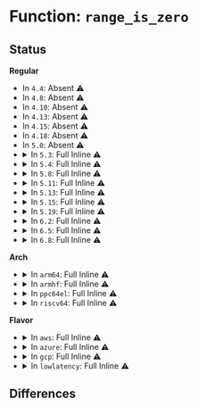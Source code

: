 # Function: <code>range_is_zero</code>

## Status
<b>Regular</b>
<ul>
<li>
In <code>4.4</code>: Absent ⚠️
</li>
<li>
In <code>4.8</code>: Absent ⚠️
</li>
<li>
In <code>4.10</code>: Absent ⚠️
</li>
<li>
In <code>4.13</code>: Absent ⚠️
</li>
<li>
In <code>4.15</code>: Absent ⚠️
</li>
<li>
In <code>4.18</code>: Absent ⚠️
</li>
<li>
In <code>5.0</code>: Absent ⚠️
</li>
<li>
<details>
<summary>In <code>5.3</code>: Full Inline ⚠️</summary>

**Collision:** Unique Static

**Inline:** Full

**Transformation:** False

**Instances:**

```
In net/bpf/test_run.c (ffffffff8196d73c)
Location: net/bpf/test_run.c:194
Inline: True
Inline callers:
  - net/bpf/test_run.c:bpf_prog_test_run_skb
  - net/bpf/test_run.c:bpf_prog_test_run_skb
  - net/bpf/test_run.c:bpf_prog_test_run_skb
```
</details>
</li>
<li>
<details>
<summary>In <code>5.4</code>: Full Inline ⚠️</summary>

**Collision:** Unique Static

**Inline:** Full

**Transformation:** False

**Instances:**

```
In net/bpf/test_run.c (ffffffff819a4629)
Location: net/bpf/test_run.c:194
Inline: True
Inline callers:
  - net/bpf/test_run.c:bpf_prog_test_run_flow_dissector
  - net/bpf/test_run.c:bpf_prog_test_run_flow_dissector
  - net/bpf/test_run.c:bpf_prog_test_run_skb
  - net/bpf/test_run.c:bpf_prog_test_run_skb
  - net/bpf/test_run.c:bpf_prog_test_run_skb
```
</details>
</li>
<li>
<details>
<summary>In <code>5.8</code>: Full Inline ⚠️</summary>

**Collision:** Unique Static

**Inline:** Full

**Transformation:** False

**Instances:**

```
In net/bpf/test_run.c (ffffffff81a7f199)
Location: net/bpf/test_run.c:305
Inline: True
Inline callers:
  - net/bpf/test_run.c:bpf_prog_test_run_flow_dissector
  - net/bpf/test_run.c:bpf_prog_test_run_flow_dissector
  - net/bpf/test_run.c:convert___skb_to_skb
  - net/bpf/test_run.c:convert___skb_to_skb
  - net/bpf/test_run.c:convert___skb_to_skb
  - net/bpf/test_run.c:convert___skb_to_skb
  - net/bpf/test_run.c:convert___skb_to_skb
  - net/bpf/test_run.c:convert___skb_to_skb
```
</details>
</li>
<li>
<details>
<summary>In <code>5.11</code>: Full Inline ⚠️</summary>

**Collision:** Unique Static

**Inline:** Full

**Transformation:** False

**Instances:**

```
In net/bpf/test_run.c (ffffffff81a88c24)
Location: net/bpf/test_run.c:388
Inline: True
Inline callers:
  - net/bpf/test_run.c:bpf_prog_test_run_flow_dissector
  - net/bpf/test_run.c:bpf_prog_test_run_flow_dissector
  - net/bpf/test_run.c:convert___skb_to_skb
  - net/bpf/test_run.c:convert___skb_to_skb
  - net/bpf/test_run.c:convert___skb_to_skb
  - net/bpf/test_run.c:convert___skb_to_skb
  - net/bpf/test_run.c:convert___skb_to_skb
  - net/bpf/test_run.c:convert___skb_to_skb
  - net/bpf/test_run.c:convert___skb_to_skb
```
</details>
</li>
<li>
<details>
<summary>In <code>5.13</code>: Full Inline ⚠️</summary>

**Collision:** Unique Static

**Inline:** Full

**Transformation:** False

**Instances:**

```
In net/bpf/test_run.c (ffffffff81a721da)
Location: net/bpf/test_run.c:462
Inline: True
Inline callers:
  - net/bpf/test_run.c:bpf_prog_test_run_sk_lookup
  - net/bpf/test_run.c:bpf_prog_test_run_flow_dissector
  - net/bpf/test_run.c:bpf_prog_test_run_flow_dissector
  - net/bpf/test_run.c:convert___skb_to_skb
  - net/bpf/test_run.c:convert___skb_to_skb
  - net/bpf/test_run.c:convert___skb_to_skb
  - net/bpf/test_run.c:convert___skb_to_skb
  - net/bpf/test_run.c:convert___skb_to_skb
  - net/bpf/test_run.c:convert___skb_to_skb
  - net/bpf/test_run.c:convert___skb_to_skb
```
</details>
</li>
<li>
<details>
<summary>In <code>5.15</code>: Full Inline ⚠️</summary>

**Collision:** Unique Static

**Inline:** Full

**Transformation:** False

**Instances:**

```
In net/bpf/test_run.c (ffffffff81b2bb1a)
Location: net/bpf/test_run.c:463
Inline: True
Inline callers:
  - net/bpf/test_run.c:bpf_prog_test_run_sk_lookup
  - net/bpf/test_run.c:bpf_prog_test_run_flow_dissector
  - net/bpf/test_run.c:bpf_prog_test_run_flow_dissector
  - net/bpf/test_run.c:convert___skb_to_skb
  - net/bpf/test_run.c:convert___skb_to_skb
  - net/bpf/test_run.c:convert___skb_to_skb
  - net/bpf/test_run.c:convert___skb_to_skb
  - net/bpf/test_run.c:convert___skb_to_skb
  - net/bpf/test_run.c:convert___skb_to_skb
  - net/bpf/test_run.c:convert___skb_to_skb
```
</details>
</li>
<li>
<details>
<summary>In <code>5.19</code>: Full Inline ⚠️</summary>

**Collision:** Unique Static

**Inline:** Full

**Transformation:** False

**Instances:**

```
In net/bpf/test_run.c (ffffffff81cb6054)
Location: net/bpf/test_run.c:949
Inline: True
Inline callers:
  - net/bpf/test_run.c:bpf_prog_test_run_sk_lookup
  - net/bpf/test_run.c:bpf_prog_test_run_flow_dissector
  - net/bpf/test_run.c:bpf_prog_test_run_flow_dissector
  - net/bpf/test_run.c:convert___skb_to_skb
  - net/bpf/test_run.c:convert___skb_to_skb
  - net/bpf/test_run.c:convert___skb_to_skb
  - net/bpf/test_run.c:convert___skb_to_skb
  - net/bpf/test_run.c:convert___skb_to_skb
  - net/bpf/test_run.c:convert___skb_to_skb
  - net/bpf/test_run.c:convert___skb_to_skb
```
</details>
</li>
<li>
<details>
<summary>In <code>6.2</code>: Full Inline ⚠️</summary>

**Collision:** Unique Static

**Inline:** Full

**Transformation:** False

**Instances:**

```
In net/bpf/test_run.c (ffffffff81e74529)
Location: net/bpf/test_run.c:981
Inline: True
Inline callers:
  - net/bpf/test_run.c:bpf_prog_test_run_sk_lookup
  - net/bpf/test_run.c:bpf_prog_test_run_flow_dissector
  - net/bpf/test_run.c:bpf_prog_test_run_flow_dissector
  - net/bpf/test_run.c:convert___skb_to_skb
  - net/bpf/test_run.c:convert___skb_to_skb
  - net/bpf/test_run.c:convert___skb_to_skb
  - net/bpf/test_run.c:convert___skb_to_skb
  - net/bpf/test_run.c:convert___skb_to_skb
  - net/bpf/test_run.c:convert___skb_to_skb
  - net/bpf/test_run.c:convert___skb_to_skb
```
</details>
</li>
<li>
<details>
<summary>In <code>6.5</code>: Full Inline ⚠️</summary>

**Collision:** Unique Static

**Inline:** Full

**Transformation:** False

**Instances:**

```
In net/bpf/test_run.c (ffffffff81ed02d9)
Location: net/bpf/test_run.c:822
Inline: True
Inline callers:
  - net/bpf/test_run.c:bpf_prog_test_run_sk_lookup
  - net/bpf/test_run.c:bpf_prog_test_run_flow_dissector
  - net/bpf/test_run.c:bpf_prog_test_run_flow_dissector
  - net/bpf/test_run.c:convert___skb_to_skb
  - net/bpf/test_run.c:convert___skb_to_skb
  - net/bpf/test_run.c:convert___skb_to_skb
  - net/bpf/test_run.c:convert___skb_to_skb
  - net/bpf/test_run.c:convert___skb_to_skb
  - net/bpf/test_run.c:convert___skb_to_skb
  - net/bpf/test_run.c:convert___skb_to_skb
```
</details>
</li>
<li>
<details>
<summary>In <code>6.8</code>: Full Inline ⚠️</summary>

**Collision:** Unique Static

**Inline:** Full

**Transformation:** False

**Instances:**

```
In net/bpf/test_run.c (ffffffff81f93c39)
Location: net/bpf/test_run.c:850
Inline: True
Inline callers:
  - net/bpf/test_run.c:bpf_prog_test_run_sk_lookup
  - net/bpf/test_run.c:bpf_prog_test_run_flow_dissector
  - net/bpf/test_run.c:bpf_prog_test_run_flow_dissector
  - net/bpf/test_run.c:convert___skb_to_skb
  - net/bpf/test_run.c:convert___skb_to_skb
  - net/bpf/test_run.c:convert___skb_to_skb
  - net/bpf/test_run.c:convert___skb_to_skb
  - net/bpf/test_run.c:convert___skb_to_skb
  - net/bpf/test_run.c:convert___skb_to_skb
  - net/bpf/test_run.c:convert___skb_to_skb
```
</details>
</li>
</ul>
<b>Arch</b>
<ul>
<li>
<details>
<summary>In <code>arm64</code>: Full Inline ⚠️</summary>

**Collision:** Unique Static

**Inline:** Full

**Transformation:** False

**Instances:**

```
In net/bpf/test_run.c (ffff800010c539e8)
Location: net/bpf/test_run.c:194
Inline: True
Inline callers:
  - net/bpf/test_run.c:bpf_prog_test_run_flow_dissector
  - net/bpf/test_run.c:bpf_prog_test_run_flow_dissector
  - net/bpf/test_run.c:bpf_prog_test_run_skb
  - net/bpf/test_run.c:bpf_prog_test_run_skb
  - net/bpf/test_run.c:bpf_prog_test_run_skb
```
</details>
</li>
<li>
<details>
<summary>In <code>armhf</code>: Full Inline ⚠️</summary>

**Collision:** Unique Static

**Inline:** Full

**Transformation:** False

**Instances:**

```
In net/bpf/test_run.c (c0d634d8)
Location: net/bpf/test_run.c:194
Inline: True
Inline callers:
  - net/bpf/test_run.c:bpf_prog_test_run_flow_dissector
  - net/bpf/test_run.c:bpf_prog_test_run_flow_dissector
  - net/bpf/test_run.c:bpf_prog_test_run_skb
  - net/bpf/test_run.c:bpf_prog_test_run_skb
  - net/bpf/test_run.c:bpf_prog_test_run_skb
```
</details>
</li>
<li>
<details>
<summary>In <code>ppc64el</code>: Full Inline ⚠️</summary>

**Collision:** Unique Static

**Inline:** Full

**Transformation:** False

**Instances:**

```
In net/bpf/test_run.c (c000000000d5328c)
Location: net/bpf/test_run.c:194
Inline: True
Inline callers:
  - net/bpf/test_run.c:bpf_prog_test_run_flow_dissector
  - net/bpf/test_run.c:bpf_prog_test_run_flow_dissector
  - net/bpf/test_run.c:bpf_prog_test_run_skb
  - net/bpf/test_run.c:bpf_prog_test_run_skb
  - net/bpf/test_run.c:bpf_prog_test_run_skb
```
</details>
</li>
<li>
<details>
<summary>In <code>riscv64</code>: Full Inline ⚠️</summary>

**Collision:** Unique Static

**Inline:** Full

**Transformation:** False

**Instances:**

```
In net/bpf/test_run.c (ffffffe0007be240)
Location: net/bpf/test_run.c:194
Inline: True
Inline callers:
  - net/bpf/test_run.c:bpf_prog_test_run_flow_dissector
  - net/bpf/test_run.c:bpf_prog_test_run_flow_dissector
  - net/bpf/test_run.c:bpf_prog_test_run_skb
  - net/bpf/test_run.c:bpf_prog_test_run_skb
  - net/bpf/test_run.c:bpf_prog_test_run_skb
```
</details>
</li>
</ul>
<b>Flavor</b>
<ul>
<li>
<details>
<summary>In <code>aws</code>: Full Inline ⚠️</summary>

**Collision:** Unique Static

**Inline:** Full

**Transformation:** False

**Instances:**

```
In net/bpf/test_run.c (ffffffff81944499)
Location: net/bpf/test_run.c:194
Inline: True
Inline callers:
  - net/bpf/test_run.c:bpf_prog_test_run_flow_dissector
  - net/bpf/test_run.c:bpf_prog_test_run_flow_dissector
  - net/bpf/test_run.c:bpf_prog_test_run_skb
  - net/bpf/test_run.c:bpf_prog_test_run_skb
  - net/bpf/test_run.c:bpf_prog_test_run_skb
```
</details>
</li>
<li>
<details>
<summary>In <code>azure</code>: Full Inline ⚠️</summary>

**Collision:** Unique Static

**Inline:** Full

**Transformation:** False

**Instances:**

```
In net/bpf/test_run.c (ffffffff818fdf89)
Location: net/bpf/test_run.c:194
Inline: True
Inline callers:
  - net/bpf/test_run.c:bpf_prog_test_run_flow_dissector
  - net/bpf/test_run.c:bpf_prog_test_run_flow_dissector
  - net/bpf/test_run.c:bpf_prog_test_run_skb
  - net/bpf/test_run.c:bpf_prog_test_run_skb
  - net/bpf/test_run.c:bpf_prog_test_run_skb
```
</details>
</li>
<li>
<details>
<summary>In <code>gcp</code>: Full Inline ⚠️</summary>

**Collision:** Unique Static

**Inline:** Full

**Transformation:** False

**Instances:**

```
In net/bpf/test_run.c (ffffffff81995629)
Location: net/bpf/test_run.c:194
Inline: True
Inline callers:
  - net/bpf/test_run.c:bpf_prog_test_run_flow_dissector
  - net/bpf/test_run.c:bpf_prog_test_run_flow_dissector
  - net/bpf/test_run.c:bpf_prog_test_run_skb
  - net/bpf/test_run.c:bpf_prog_test_run_skb
  - net/bpf/test_run.c:bpf_prog_test_run_skb
```
</details>
</li>
<li>
<details>
<summary>In <code>lowlatency</code>: Full Inline ⚠️</summary>

**Collision:** Unique Static

**Inline:** Full

**Transformation:** False

**Instances:**

```
In net/bpf/test_run.c (ffffffff819b81a9)
Location: net/bpf/test_run.c:194
Inline: True
Inline callers:
  - net/bpf/test_run.c:bpf_prog_test_run_flow_dissector
  - net/bpf/test_run.c:bpf_prog_test_run_flow_dissector
  - net/bpf/test_run.c:bpf_prog_test_run_skb
  - net/bpf/test_run.c:bpf_prog_test_run_skb
  - net/bpf/test_run.c:bpf_prog_test_run_skb
```
</details>
</li>
</ul>

## Differences
